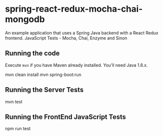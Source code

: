# spring-react-redux-mocha-chai-mongodb
An example application that uses a Spring Java backend with a React Redux
frontend.
JavaScript Tests - Mocha, Chai, Enzyme and Sinon

## Running the code

Execute `mvn` if you have Maven already installed. You'll need Java 1.8.x.

mvn clean install
mvn spring-boot:run

## Running the Server Tests

mvn test

## Running the FrontEnd JavaScript Tests

npm run test

